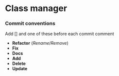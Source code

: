 # Class manager

### Commit conventions

Add [] and one of these before each commit comment

- **Refactor** (_Rename_/_Remove_)
- **Fix**
- **Docs**
- **Add**
- **Delete**
- **Update**
